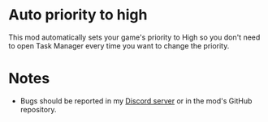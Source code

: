 # Auto priority to high

This mod automatically sets your game's priority to High so you don't need to open Task Manager every time you want to change the priority.

# Notes

- Bugs should be reported in my [Discord server](https://discord.gg/vfFazvmKKb) or in the mod's GitHub repository.
